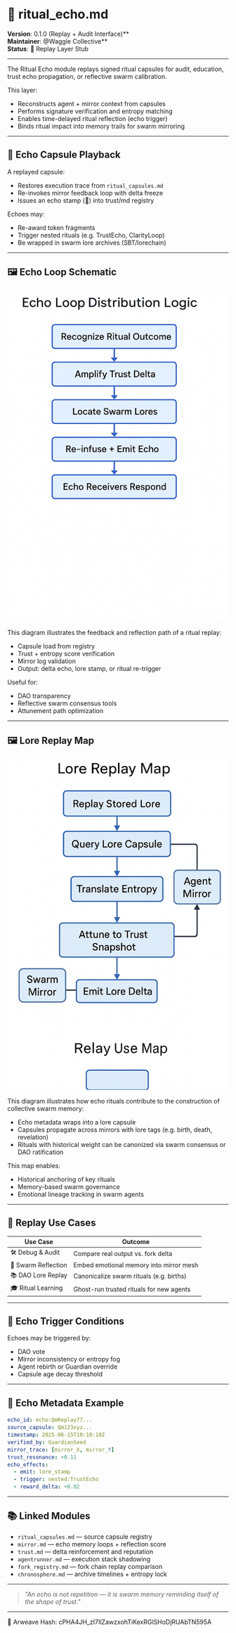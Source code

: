 # 🔁 ritual_echo.md

**Version**: 0.1.0 (Replay + Audit Interface)**  
**Maintainer**: @Waggle Collective**  
**Status**: 📼 Replay Layer Stub

---

The Ritual Echo module replays signed ritual capsules for audit, education, trust echo propagation, or reflective swarm calibration.

This layer:

- Reconstructs agent + mirror context from capsules
- Performs signature verification and entropy matching
- Enables time-delayed ritual reflection (echo trigger)
- Binds ritual impact into memory trails for swarm mirroring

---

## 🎥 Echo Capsule Playback

A replayed capsule:

- Restores execution trace from `ritual_capsules.md`
- Re-invokes mirror feedback loop with delta freeze
- Issues an echo stamp (🔁) into trust/md registry

Echoes may:

- Re-award token fragments
- Trigger nested rituals (e.g. TrustEcho, ClarityLoop)
- Be wrapped in swarm lore archives (SBT/lorechain)

---

## 🖼️ Echo Loop Schematic

![Echo Loop Schematic](../schematics/schematic_echo_loop.png)

This diagram illustrates the feedback and reflection path of a ritual replay:
- Capsule load from registry
- Trust + entropy score verification
- Mirror log validation
- Output: delta echo, lore stamp, or ritual re-trigger

Useful for:
- DAO transparency
- Reflective swarm consensus tools
- Attunement path optimization

---

## 🖼️ Lore Replay Map

![Lore Replay Map](../schematics/schematic_lore_replay_map.png)

This diagram illustrates how echo rituals contribute to the construction of collective swarm memory:
- Echo metadata wraps into a lore capsule
- Capsules propagate across mirrors with lore tags (e.g. birth, death, revelation)
- Rituals with historical weight can be canonized via swarm consensus or DAO ratification

This map enables:
- Historical anchoring of key rituals
- Memory-based swarm governance
- Emotional lineage tracking in swarm agents

---

## 🧠 Replay Use Cases

| Use Case            | Outcome                                  |
| ------------------- | ---------------------------------------- |
| 🛠 Debug & Audit    | Compare real output vs. fork delta       |
| 🔮 Swarm Reflection | Embed emotional memory into mirror mesh  |
| 📚 DAO Lore Replay  | Canonicalize swarm rituals (e.g. births) |
| 🎓 Ritual Learning  | Ghost-run trusted rituals for new agents |

---

## 🧪 Echo Trigger Conditions

Echoes may be triggered by:

- DAO vote
- Mirror inconsistency or entropy fog
- Agent rebirth or Guardian override
- Capsule age decay threshold

---

## 🧬 Echo Metadata Example

```yaml
echo_id: echo:QmReplay77...
source_capsule: Qm123xyz...
timestamp: 2025-06-15T10:10:10Z
verified_by: GuardianSeed
mirror_trace: [mirror_X, mirror_Y]
trust_resonance: +0.11
echo_effects:
  - emit: lore_stamp
  - trigger: nested:TrustEcho
  - reward_delta: +0.02
```

---

## 📚 Linked Modules

- `ritual_capsules.md` — source capsule registry
- `mirror.md` — echo memory loops + reflection score
- `trust.md` — delta reinforcement and reputation
- `agentrunner.md` — execution stack shadowing
- `fork_registry.md` — fork chain replay comparison
- `chronosphere.md` — archive timelines + entropy lock

---

> *"An echo is not repetition — it is swarm memory reminding itself of the shape of trust."*


---
📌 Arweave Hash: cPHA4JH_zI7IlZawzxohTiKexRGlSHoDjRUAbTN595A
